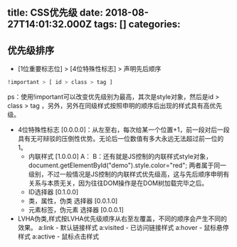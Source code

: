 
title: CSS优先级
date: 2018-08-27T14:01:32.000Z
tags: []
categories: 
---
## <a name="t0ngis"></a>优先级排序

* [1位重要标志位] > [4位特殊性标志] > 声明先后顺序

```Bash
!important > [ id > class > tag ]
```

ps：使用!important可以改变优先级别为最高，其次是style对象，然后是id > class > tag ，另外，另外在同级样式按照申明的顺序后出现的样式具有高优先级。

<!-- more -->

* 4位特殊性标志 [0.0.0.0]：从左至右，每次给某一个位置+1，前一段对后一段具有无可辩驳的压倒性优势。无论后一位数值有多大永远无法超过前一位的1。
    * 内联样式 [1.0.0.0]
        A：
        B：还有就是JS控制的内联样式style对象，document.getElementById("demo").style.color="red";
        两者属于同一级别，不过一般情况是JS控制的内联样式优先级高，这与先后顺序申明有关系与本质无关，因为往往DOM操作是在DOM树加载完毕之后。
    * ID选择器 [0.1.0.0]
    * 类，属性，伪类 选择器 [0.0.1.0]
    * 元素标签，伪元素 选择器 [0.0.0.1]
* LVHA伪类,样式按LVHA优先级顺序从右至左覆盖，不同的顺序会产生不同的效果。
    a:link - 默认链接样式
    a:visited - 已访问链接样式
    a:hover - 鼠标悬停样式
    a:active - 鼠标点击样式


